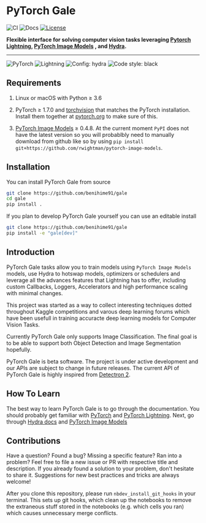 # PyTorch Gale



![CI](https://github.com/benihime91/gale/workflows/CI/badge.svg)
![Docs](https://img.shields.io/website?down_message=down&label=docs&up_color=green&up_message=passing&url=https%3A%2F%2Fbenihime91.github.io%2Fgale%2F)
[![License](https://img.shields.io/badge/License-Apache%202.0-blue.svg)](https://opensource.org/licenses/Apache-2.0)


**Flexible interface for solving computer vision tasks leveraging [Pytorch Lightning](https://github.com/PyTorchLightning/pytorch-lightning), [PyTorch Image Models](https://github.com/rwightman/pytorch-image-models) , and [Hydra](https://github.com/facebookresearch/hydra).**

---

![PyTorch](https://img.shields.io/badge/-PyTorch-ee4c2c?style=for-the-badge&logo=pytorch&logoColor=white)
![Lightning](https://img.shields.io/badge/-Lightning-792ee5?style=for-the-badge)
![Config: hydra](https://img.shields.io/badge/config-hydra-89b8cd?style=for-the-badge)
![Code style: black](https://img.shields.io/badge/code%20style-black-black.svg?style=for-the-badge)

## Requirements
1. Linux or macOS with Python ≥ 3.6

2. PyTorch ≥ 1.7.0 and [torchvision](https://github.com/pytorch/vision/) that matches the PyTorch installation. Install them together at [pytorch.org](https://pytorch.org/) to make sure of this.

3. [PyTorch Image Models](https://github.com/rwightman/pytorch-image-models) ≥ 0.4.8. At the current moment `PyPI` does not have the latest version so you will probablbly need to manually download from github like so by using `pip install git+https://github.com/rwightman/pytorch-image-models`.

## Installation

You can install PyTorch Gale from source

```bash
git clone https://github.com/benihime91/gale
cd gale
pip install .
```

If you plan to develop PyTorch Gale yourself you can use an editable install 
```bash
git clone https://github.com/benihime91/gale
pip install -e "gale[dev]"
```

## Introduction
PyTorch Gale tasks allow you to train models using `PyTorch Image Models` models, use Hydra to hotswap models, optimizers or schedulers and leverage all the advances features that Lightning has to offer, including custom Callbacks, Loggers, Accelerators and high performance scaling with minimal changes.

This project was started as a way to collect interesting techniques dotted throughout Kaggle competitions and varous deep learning forums which have been usefull in training accuracte deep learning models for Computer Vision Tasks. 

Currently PyTorch Gale only supports Image Classification. The final goal is to be able to support both Object Detection and Image Segmentation hopefully.

PyTorch Gale is beta software. The project is under active development and our APIs are subject to change in future releases. The current API of PyTorch Gale is highly inspired from [Detectron 2](https://github.com/facebookresearch/detectron2).

## How To Learn
The best way to learn PyTorch Gale is to go through the documentation. You should probably get familiar with [PyTorch](https://pytorch.org/) and [PyTorch Lightning](https://pytorch-lightning.readthedocs.io/en/latest/). Next, go through [Hydra docs](https://hydra.cc/docs/next/intro) and [PyTorch Image Models](https://github.com/rwightman/pytorch-image-models)

## Contributions
Have a question? Found a bug? Missing a specific feature? Ran into a problem? Feel free to file a new issue or PR with respective title and description. If you already found a solution to your problem, don't hesitate to share it. Suggestions for new best practices and tricks are always welcome!

After you clone this repository, please run `nbdev_install_git_hooks` in your terminal. This sets up git hooks, which clean up the notebooks to remove the extraneous stuff stored in the notebooks (e.g. which cells you ran) which causes unnecessary merge conflicts.
